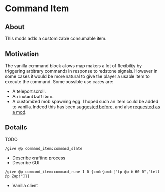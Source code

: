 # Command Item

## About

This mods adds a customizable consumable item.

## Motivation

The vanilla command block allows map makers a lot of flexibility by triggering arbitrary commands in response to redstone signals. However in some cases it
would be more natural to give the player a usable item to execute the command. Some possible use cases are:
* A teleport scroll.
* An instant buff item.
* A customized mob spawning egg.
I hoped such an item could be added to vanilla. Indeed this has been [suggested before](http://www.reddit.com/r/minecraftsuggestions/comments/16oczq/consumable_command_item/),
and also [requested as a mod](http://www.minecraftforum.net/forums/mapping-and-modding/minecraft-mods/requests-ideas-for-mods/2381398-command-item-mod-request).

## Details

TODO

```
/give @p command_item:command_slate
```
* Describe crafting process
* Describe GUI

```
/give @p command_item:command_rune 1 0 {cmd:{cmd:["tp @p 0 60 0","tell @p Zap!"]}} 
```

* Vanilla client
